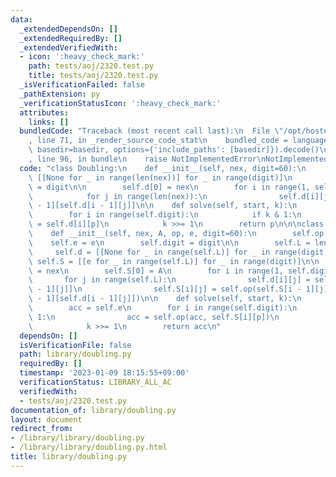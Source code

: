 ```yaml
---
data:
  _extendedDependsOn: []
  _extendedRequiredBy: []
  _extendedVerifiedWith:
  - icon: ':heavy_check_mark:'
    path: tests/aoj/2320.test.py
    title: tests/aoj/2320.test.py
  _isVerificationFailed: false
  _pathExtension: py
  _verificationStatusIcon: ':heavy_check_mark:'
  attributes:
    links: []
  bundledCode: "Traceback (most recent call last):\n  File \"/opt/hostedtoolcache/PyPy/3.7.13/x64/site-packages/onlinejudge_verify/documentation/build.py\"\
    , line 71, in _render_source_code_stat\n    bundled_code = language.bundle(stat.path,\
    \ basedir=basedir, options={'include_paths': [basedir]}).decode()\n  File \"/opt/hostedtoolcache/PyPy/3.7.13/x64/site-packages/onlinejudge_verify/languages/python.py\"\
    , line 96, in bundle\n    raise NotImplementedError\nNotImplementedError\n"
  code: "class Doubling:\n    def __init__(self, nex, digit=60):\n        self.d =\
    \ [[None for _ in range(len(nex))] for _ in range(digit)]\n        self.digit\
    \ = digit\n\n        self.d[0] = nex\n        for i in range(1, self.digit):\n\
    \            for j in range(len(nex)):\n                self.d[i][j] = self.d[i\
    \ - 1][self.d[i - 1][j]]\n\n    def solve(self, start, k):\n        p = start\n\
    \        for i in range(self.digit):\n            if k & 1:\n                p\
    \ = self.d[i][p]\n            k >>= 1\n        return p\n\n\nclass DoublingMonoid:\n\
    \    def __init__(self, nex, A, op, e, digit=60):\n        self.op = op\n    \
    \    self.e = e\n        self.digit = digit\n\n        self.L = len(nex)\n   \
    \     self.d = [[None for _ in range(self.L)] for _ in range(digit)]\n       \
    \ self.S = [[e for _ in range(self.L)] for _ in range(digit)]\n\n        self.d[0]\
    \ = nex\n        self.S[0] = A\n        for i in range(1, self.digit):\n     \
    \       for j in range(self.L):\n                self.d[i][j] = self.d[i - 1][self.d[i\
    \ - 1][j]]\n                self.S[i][j] = self.op(self.S[i - 1][j], self.S[i\
    \ - 1][self.d[i - 1][j]])\n\n    def solve(self, start, k):\n        p = start\n\
    \        acc = self.e\n        for i in range(self.digit):\n            if k &\
    \ 1:\n                acc = self.op(acc, self.S[i][p])\n                p = self.d[i][p]\n\
    \            k >>= 1\n        return acc\n"
  dependsOn: []
  isVerificationFile: false
  path: library/doubling.py
  requiredBy: []
  timestamp: '2023-01-09 18:15:55+09:00'
  verificationStatus: LIBRARY_ALL_AC
  verifiedWith:
  - tests/aoj/2320.test.py
documentation_of: library/doubling.py
layout: document
redirect_from:
- /library/library/doubling.py
- /library/library/doubling.py.html
title: library/doubling.py
---
```

